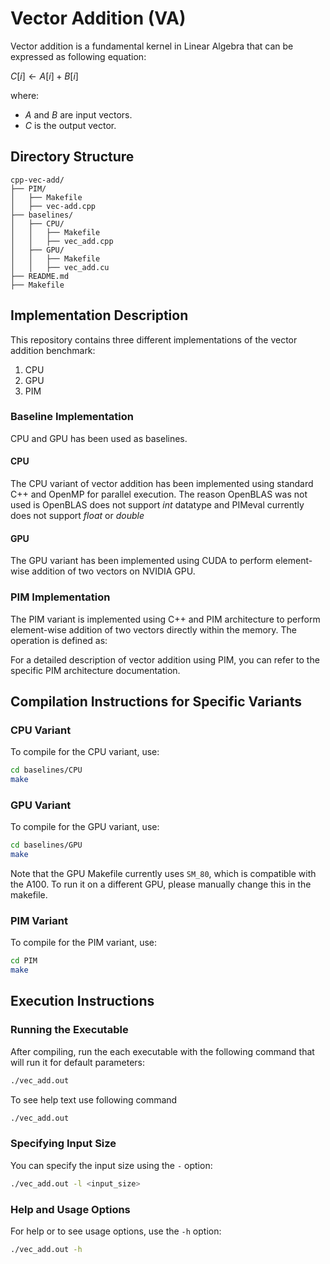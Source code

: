 # Vector Addition (VA)

Vector addition is a fundamental kernel in Linear Algebra that can be expressed as following equation:

$C[i] \leftarrow A[i] + B[i]$

where:
- $A$ and $B$ are input vectors.
- $C$ is the output vector.

## Directory Structure
```
cpp-vec-add/
├── PIM/
│   ├── Makefile
│   ├── vec-add.cpp
├── baselines/
│   ├── CPU/
│   │   ├── Makefile
│   │   ├── vec_add.cpp
│   ├── GPU/
│   │   ├── Makefile
│   │   ├── vec_add.cu
├── README.md
├── Makefile
```

## Implementation Description

This repository contains three different implementations of the vector addition benchmark:
1. CPU
2. GPU
3. PIM

### Baseline Implementation

CPU and GPU has been used as baselines.

#### CPU

The CPU variant of vector addition has been implemented using standard C++ and OpenMP for parallel execution. The reason OpenBLAS was not used is OpenBLAS does not support $int$ datatype and PIMeval currently does not support $float$ or $double$

#### GPU

The GPU variant has been implemented using CUDA to perform element-wise addition of two vectors on NVIDIA GPU.

### PIM Implementation

The PIM variant is implemented using C++ and PIM architecture to perform element-wise addition of two vectors directly within the memory. The operation is defined as:

For a detailed description of vector addition using PIM, you can refer to the specific PIM architecture documentation.
  
## Compilation Instructions for Specific Variants

### CPU Variant

To compile for the CPU variant, use:

```bash
cd baselines/CPU
make
```

### GPU Variant

To compile for the GPU variant, use:

```bash
cd baselines/GPU
make
```
Note that the GPU Makefile currently uses `SM_80`, which is compatible with the A100. To run it on a different GPU, please manually change this in the makefile.

### PIM Variant

To compile for the PIM variant, use:

```bash
cd PIM
make
```

## Execution Instructions

### Running the Executable

After compiling, run the each executable with the following command that will run it for default parameters:

```bash
./vec_add.out
```

To see help text use following command
```bash
./vec_add.out
```

### Specifying Input Size

You can specify the input size using the `-` option:

```bash
./vec_add.out -l <input_size>
```

### Help and Usage Options

For help or to see usage options, use the `-h` option:

```bash
./vec_add.out -h
```
